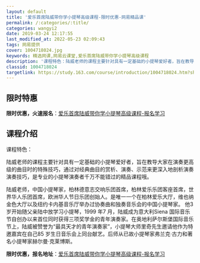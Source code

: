 ```yaml
---
layout: default
title: '爱乐首席陆威带你学小提琴高级课程-限时优惠-网易精品课'
permalink: /:categories/:title/
categories: wangyi2
date: 2019-03-24 12:17:55
last_modified_at: 2022-05-23 02:09:43
tags: 网易提供
cover: 1004718024.jpg
keywords: 精选网课,网易云课堂,爱乐首席陆威带你学小提琴高级课程
description: '课程特色：陆威老师的课程主要针对具有一定基础的小提琴爱好者，旨在教导大家在演奏更高级的曲目时的特殊技巧，通过对经典曲目的'
classid: 1004718024
targetlink: https://study.163.com/course/introduction/1004718024.htm?share=1&shareId=1025206652&utm_campaign=share&utm_medium=iphoneShare&utm_source=&utm_u=1025206652
---
```


## 限时特惠

**限时优惠，火速报名**：[爱乐首席陆威带你学小提琴高级课程-报名学习](https://study.163.com/course/introduction/1004718024.htm?share=1&shareId=1025206652&utm_campaign=share&utm_medium=iphoneShare&utm_source=&utm_u=1025206652)

## 课程介绍

课程特色：

陆威老师的课程主要针对具有一定基础的小提琴爱好者，旨在教导大家在演奏更高级的曲目时的特殊技巧，通过对经典曲目的赏析、演奏、示范来更深入地剖析演奏演奏技巧，是专业的小提琴演奏者千万不能错过的精品课程哦。

陆威老师，中国小提琴家，柏林德意志交响乐团首席，柏林爱乐乐团客座首席，世界华人乐团首席，欧洲华人节日乐团创始人。是唯一一个在柏林爱乐大厅，维也纳金色大厅以及纽约卡内基音乐厅举办过协奏曲和独奏音乐会的中国小提琴家。 他3岁开始随父亲陆中放学习小提琴，1999 年7 月，陆威成为意大利Siena 国际音乐节自创办以来首位同时获得三项奖学金的青年演奏家。在奥地利萨尔斯堡国际音乐节上，陆威被赞誉为“最具天才的青年演奏家”，小提琴大师里奇先生邀请他作为特邀嘉宾在自己85 岁生日音乐会上同台献艺。后师从已故小提琴家弗兰克·古力和著名小提琴家赫尔曼·克莱博斯。

**限时优惠，报名地址**：[爱乐首席陆威带你学小提琴高级课程-报名学习](https://study.163.com/course/introduction/1004718024.htm?share=1&shareId=1025206652&utm_campaign=share&utm_medium=iphoneShare&utm_source=&utm_u=1025206652)

